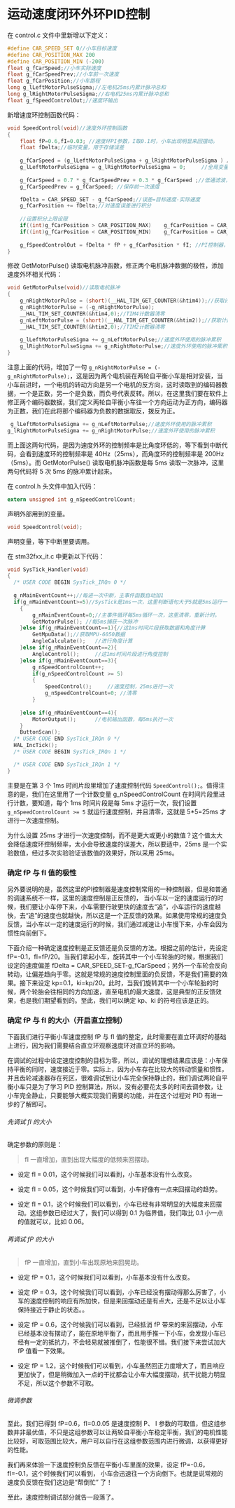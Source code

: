# 运动速度闭环外环PID控制

在 control.c 文件中里新增以下定义：

```c
#define CAR_SPEED_SET 0//小车目标速度
#define CAR_POSITION_MAX 200
#define CAR_POSITION_MIN (-200)
float g_fCarSpeed;//小车实际速度
float g_fCarSpeedPrev;//小车前一次速度
float g_fCarPosition;//小车路程
long g_lLeftMotorPulseSigma;//左电机25ms内累计脉冲总和
long g_lRightMotorPulseSigma;//右电机25ms内累计脉冲总和
float g_fSpeedControlOut;//速度环输出
```

新增速度环控制函数代码：

```c
void SpeedControl(void)//速度外环控制函数
{
  	float fP=0.6,fI=0.03; //速度环PI参数，I取0.1时，小车出现明显来回摆动。  	
	float fDelta;//临时变量，用于存储误差
	
	g_fCarSpeed = (g_lLeftMotorPulseSigma + g_lRightMotorPulseSigma ) / 2;//左轮和右轮的速度平均值等于小车速度
    g_lLeftMotorPulseSigma = g_lRightMotorPulseSigma = 0;	  //全局变量，注意及时清零
    	
	g_fCarSpeed = 0.7 * g_fCarSpeedPrev + 0.3 * g_fCarSpeed ;//低通滤波，使速度更平滑
	g_fCarSpeedPrev = g_fCarSpeed; //保存前一次速度  

	fDelta = CAR_SPEED_SET - g_fCarSpeed;//误差=目标速度-实际速度  
    g_fCarPosition += fDelta;//对速度误差进行积分   
	
    //设置积分上限设限
	if((int)g_fCarPosition > CAR_POSITION_MAX)    g_fCarPosition = CAR_POSITION_MAX;
	if((int)g_fCarPosition < CAR_POSITION_MIN)    g_fCarPosition = CAR_POSITION_MIN;
	
    g_fSpeedControlOut = fDelta * fP + g_fCarPosition * fI; //PI控制器，输出=误差*P+误差积分*I 
}
```

修改 GetMotorPulse() 读取电机脉冲函数，修正两个电机脉冲数据的极性，添加速度外环相关代码：

```c
void GetMotorPulse(void)//读取电机脉冲
{
	g_nRightMotorPulse = (short)(__HAL_TIM_GET_COUNTER(&htim4));//获取计数器值
    g_nRightMotorPulse = (-g_nRightMotorPulse);
	__HAL_TIM_SET_COUNTER(&htim4,0);//TIM4计数器清零
	g_nLeftMotorPulse = (short)(__HAL_TIM_GET_COUNTER(&htim2));//获取计数器值
	__HAL_TIM_SET_COUNTER(&htim2,0);//TIM2计数器清零
	
    g_lLeftMotorPulseSigma += g_nLeftMotorPulse;//速度外环使用的脉冲累积
    g_lRightMotorPulseSigma += g_nRightMotorPulse;//速度外环使用的脉冲累积
}
```

注意上面的代码，增加了一句 `g_nRightMotorPulse = (-g_nRightMotorPulse);`，这是因为两个电机装在两轮自平衡小车是相对安装，当小车前进时，一个电机的转动方向是另一个电机的反方向，这时读取到的编码器数据，一个是正数，另一个是负数，而负号代表反转。所以，在这里我们要在软件上修正两个编码器数据，我们定义两轮自平衡小车往一个方向运动为正方向，编码器为正数，我们在此将那个编码器为负数的数据取反，拨反为正。

```c
 g_lLeftMotorPulseSigma += g_nLeftMotorPulse;//速度外环使用的脉冲累积
g_lRightMotorPulseSigma += g_nRightMotorPulse;//速度外环使用的脉冲累积
```

而上面这两句代码，是因为速度外环的控制频率是比角度环低的，等下看到中断代码，会看到速度环的控制频率是 40Hz（25ms），而角度环的控制频率是 200Hz（5ms）。而 GetMotorPulse() 读取电机脉冲函数是每 5ms 读取一次脉冲，这里两句代码将 5 次 5ms 的脉冲累计起来。

在 control.h 头文件中加入代码：

```c
extern unsigned int g_nSpeedControlCount;
```

声明外部用到的变量。

```c
void SpeedControl(void);
```

声明变量，等下中断里要调用。

在 stm32fxx_it.c 中更新以下代码：

```c
void SysTick_Handler(void)
{
  /* USER CODE BEGIN SysTick_IRQn 0 */
	
  g_nMainEventCount++;//每进一次中断，主事件函数自动加1
  if(g_nMainEventCount>=5)//SysTick是1ms一次，这里判断语句大于5就是5ms运行一次
	{
		g_nMainEventCount=0;//主事件循环每5ms循环一次，这里清零，重新计时。
        GetMotorPulse(); //每5ms捕获一次脉冲
	}else if(g_nMainEventCount==1){//这1ms时间片段获取数据和角度计算
        GetMpuData();//获取MPU-6050数据
		AngleCalculate();	//进行角度计算		
	}else if(g_nMainEventCount==2){
		AngleControl();	    //这1ms时间片段进行角度控制
	}else if(g_nMainEventCount==3){
		g_nSpeedControlCount++;
		if(g_nSpeedControlCount >= 5)
		{
			SpeedControl();     //速度控制，25ms进行一次
			g_nSpeedControlCount=0; //清零
		}
        
	}else if(g_nMainEventCount==4){	
		MotorOutput();	 	//电机输出函数，每5ms执行一次
	}
	ButtonScan();
  /* USER CODE END SysTick_IRQn 0 */
  HAL_IncTick();
  /* USER CODE BEGIN SysTick_IRQn 1 */

  /* USER CODE END SysTick_IRQn 1 */
}
```

主要是在第 3 个 1ms 时间片段里增加了速度控制代码 `SpeedControl();`。值得注意的是，我们在这里用了一个计数变量 g_nSpeedControlCount 在时间片段里进行计数，要知道，每个 1ms 时间片段是每 5ms 才运行一次，我们设置 `g_nSpeedControlCount >= 5` 就运行速度控制，并且清零，这就是 5*5=25ms 才进行一次速度控制。

为什么设置 25ms 才进行一次速度控制，而不是更大或更小的数值？这个值太大会降低速度环控制频率，太小会导致速度的误差大，所以要适中，25ms 是一个实验数值，经过多次实验验证该数值的效果好，所以采用 25ms。

### 确定 fP 与 fI 值的极性

另外要说明的是，虽然这里的PI控制器是速度控制常用的一种控制器，但是和普通的调速系统不一样，这里的速度控制是正反馈的， 当小车以一定的速度运行的时候，我们要让小车停下来，小车需要行驶更快的速度去“追”，小车运行的速度越快，去“追”的速度也就越快，所以这是一个正反馈的效果。如果使用常规的速度负反馈，当小车以一定的速度运行的时候，我们通过减速让小车慢下来，小车会因为惯性向前倒下。

下面介绍一种确定速度控制是正反馈还是负反馈的方法。根据之前的估计，先设定 fP=-0.1，fI=fP/20。当我们拿起小车，旋转其中一个小车轮胎的时候，根据我们设定的速度偏差 fDelta = CAR_SPEED_SET-g_fCarSpeed；另外一个车轮会反向转动，让偏差趋向于零。这就是常规的速度控制里面的负反馈，不是我们需要的效果。接下来设定 kp=0.1，ki=kp/20。此时，当我们旋转其中一个小车轮胎的时候，两个轮胎会往相同的方向加速，直至电机的最大速度，这是典型的正反馈效果，也是我们期望看到的。至此，我们可以确定 kp、ki 的符号应该是正的。

### 确定 fP 与 fI 的大小（开启直立控制）

下面我们进行平衡小车速度控制 fP 与 fI 值的整定，此时需要在直立环调好的基础上进行，因为我们需要结合直立环观察速度环对直立环的影响。

在调试的过程中设定速度控制的目标为零，所以，调试的理想结果应该是：小车保持平衡的同时，速度接近于零。实际上，因为小车存在比较大的转动惯量和惯性，并且齿轮减速器存在死区，很难调试到让小车完全保持静止的，我们调试两轮自平衡小车只是为了学习 PID 控制算法，所以，没有必要花太多的时间去调参数，让小车完全静止，只要能够大概实现我们需要的功能，并在这个过程对 PID 有进一步的了解即可。

###### 先调试 fI 的大小

确定参数的原则是：

> fI 一直增加，直到出现大幅度的低频来回摆动。

* 设定 fI = 0.01，这个时候我们可以看到，小车基本没有什么改变。

* 设定 fI = 0.05，这个时候我们可以看到，小车好像有一点来回摆动的趋势。

* 设定 fI = 0.1，这个时候我们可以看到，小车已经有非常明显的大幅度来回摆动。这组参数已经过大了，我们可以得到 0.1 为临界值，我们取比 0.1 小一点的值就可以，比如 0.06。

###### 再调试 fP 的大小

> fP 一直增加，直到小车出现原地来回晃动。

* 设定 fP = 0.1，这个时候我们可以看到，小车基本没有什么改变。

* 设定 fP = 0.3，这个时候我们可以看到，小车已经没有摆动得那么厉害了，小车的速度控制的响应有所加快，但是来回摆动还是有点大，还是不足以让小车保持接近于静止的状态。。

* 设定 fP = 0.6，这个时候我们可以看到，已经抵消 fP 带来的来回摆动，小车已经基本没有摆动了，能在原地平衡了，而且用手推一下小车，会发现小车已经有一定的抵抗力，不会轻易就被推倒了，性能很不错。我们接下来尝试加大 fP 值看一下效果。

* 设定 fP = 1.2，这个时候我们可以看到，小车虽然回正力度增大了，而且响应更加快了，但是稍微加入一点的干扰都会让小车大幅度摆动，抗干扰能力明显不足，所以这个参数不可取。

###### 微调参数

至此，我们已得到 fP=0.6，fI=0.0.05 是速度控制 P、 I 参数的可取值，但这组参数并非最优值，不只是这组参数可以让两轮自平衡小车稳定平衡，我们的电机性能比较好，可取范围比较大，用户可以自行在这组参数范围内进行微调，以获得更好的性能。

我们再来体验一下速度控制负反馈在平衡小车里面的效果，设定 fP=-0.6，fI=-0.1，这个时候我们可以看到， 小车会迅速往一个方向倒下。也就是说常规的速度负反馈在我们这边是“帮倒忙” 了！

至此，速度控制调试部分就告一段落了。